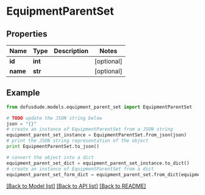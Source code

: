 # EquipmentParentSet


## Properties

Name | Type | Description | Notes
------------ | ------------- | ------------- | -------------
**id** | **int** |  | [optional] 
**name** | **str** |  | [optional] 

## Example

```python
from dofusdude.models.equipment_parent_set import EquipmentParentSet

# TODO update the JSON string below
json = "{}"
# create an instance of EquipmentParentSet from a JSON string
equipment_parent_set_instance = EquipmentParentSet.from_json(json)
# print the JSON string representation of the object
print EquipmentParentSet.to_json()

# convert the object into a dict
equipment_parent_set_dict = equipment_parent_set_instance.to_dict()
# create an instance of EquipmentParentSet from a dict
equipment_parent_set_form_dict = equipment_parent_set.from_dict(equipment_parent_set_dict)
```
[[Back to Model list]](../README.md#documentation-for-models) [[Back to API list]](../README.md#documentation-for-api-endpoints) [[Back to README]](../README.md)


